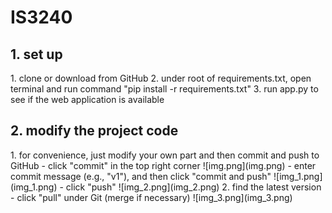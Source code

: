 # IS3240
<h2>1. set up</h2>
1. clone or download from GitHub
2. under root of requirements.txt, open terminal and run command "pip install -r requirements.txt"
3. run app.py to see if the web application is available

<h2>2. modify the project code</h2>
1. for convenience, just modify your own part and then commit and push to GitHub
- click "commit" in the top right corner
![img.png](img.png)
- enter commit message (e.g., "v1"), and then click "commit and push"
![img_1.png](img_1.png)
- click "push"
![img_2.png](img_2.png)
2. find the latest version
- click "pull" under Git (merge if necessary)
![img_3.png](img_3.png)